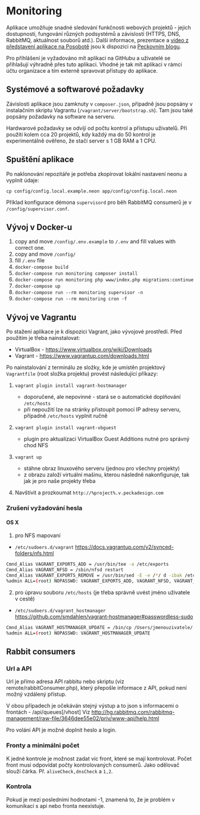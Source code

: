 # Monitoring

Aplikace umožňuje snadné sledování funkčnosti webových projektů - jejich dostupnosti, fungování různých podsystémů a závislostí (HTTPS, DNS, RabbitMQ, aktuálnost souborů atd.). Další informace, prezentace a [video z představení aplikace na Posobotě](https://youtu.be/ClEAFA7Wpyk) jsou k dispozici na [Peckovním blogu](http://www.peckadesign.cz/blog/monitoring-open-source-nastroj-pro-sledovani-webu-z-dilny-peckadesign).

Pro přihlášení je vyžadováno mít aplikaci na GitHubu a uživatelé se přihlašují výhradně přes tuto aplikaci. Vhodné je tak mít aplikaci v rámci účtu organizace a tím externě spravovat přístupy do aplikace. 


## Systémové a softwarové požadavky

Závislosti aplikace jsou zamknuty v `composer.json`, případně jsou popsány v instalačním skriptu Vagrantu (`/vagrant/server/bootstrap.sh`). Tam jsou také popsány požadavky na software na serveru.

Hardwarové požadavky se odvíjí od počtu kontrol a přístupu uživatelů. Při použití kolem cca 20 projektů, kdy každý ma do 50 kontrol je experimentálně ověřeno, že stačí server s 1 GB RAM a 1 CPU.


## Spuštění aplikace

Po naklonování repozitáře je potřeba zkopírovat lokální nastavení neonu a vyplnit údaje:

```
cp config/config.local.example.neon app/config/config.local.neon 
```

Příklad konfigurace démona `supervisord` pro běh RabbitMQ consumerů je v `/config/supervisor.conf`.

## Vývoj v Docker-u

1. copy and move `/config/.env.example` to `/.env` and fill values with correct one.
2. copy and move `/config/`
3. fill `/.env` file
4. `docker-compose build`
5. `docker-compose run monitoring composer install`
6. `docker-compose run monitoring php www/index.php migrations:continue`
7. `docker-compose up`
8. `docker-compose run --rm monitoring supervisor -n`
9. `docker-compose run --rm monitoring cron -f`

## Vývoj ve Vagrantu

Po stažení aplikace je k dispozici Vagrant, jako vývojové prostředí. Před použitím je třeba nainstalovat:

 - VirtualBox - https://www.virtualbox.org/wiki/Downloads
 - Vagrant - https://www.vagrantup.com/downloads.html

Po nainstalování z terminálu ze složky, kde je umístěn projektový `Vagrantfile` (root složka projektu) provést následující příkazy:
 1. `vagrant plugin install vagrant-hostmanager`
 	- doporučené, ale nepovinné - stará se o automatické doplňování `/etc/hosts`
 	- při nepoužití lze na stránky přistoupit pomocí IP adresy serveru, případně `/etc/hosts` vyplnit ručně

 2. `vagrant plugin install vagrant-vbguest`
	- plugin pro aktualizaci VirtualBox Guest Additions nutné pro správný chod NFS

 3. `vagrant up`
 	- stáhne obraz linuxového serveru (jednou pro všechny projekty)
 	- z obrazu založí virtuální mašinu, kterou následně nakonfiguruje, tak jak je pro naše projekty třeba

 4. Navštívit a prozkoumat `http://%project%.v.peckadesign.com`


### Zrušení vyžadování hesla


#### OS X
 1. pro NFS mapovaní
  - `/etc/sudoers.d/vagrant` https://docs.vagrantup.com/v2/synced-folders/nfs.html

```bash
Cmnd_Alias VAGRANT_EXPORTS_ADD = /usr/bin/tee -a /etc/exports
Cmnd_Alias VAGRANT_NFSD = /sbin/nfsd restart
Cmnd_Alias VAGRANT_EXPORTS_REMOVE = /usr/bin/sed -E -e /*/ d -ibak /etc/exports
%admin ALL=(root) NOPASSWD: VAGRANT_EXPORTS_ADD, VAGRANT_NFSD, VAGRANT_EXPORTS_REMOVE
```

 2. pro úpravu souboru `/etc/hosts` (je třeba správně uvést jméno uživatele v cestě)
  - `/etc/sudoers.d/vagrant_hostmanager` https://github.com/smdahlen/vagrant-hostmanager#passwordless-sudo

```bash
Cmnd_Alias VAGRANT_HOSTMANAGER_UPDATE = /bin/cp /Users/jmenouzivatele/.vagrant.d/tmp/hosts.local /etc/hosts
%admin ALL=(root) NOPASSWD: VAGRANT_HOSTMANAGER_UPDATE
```


## Rabbit consumers


### Url a API
Url je přímo adresa API rabbitu nebo skriptu (viz remote/rabbitConsumer.php), který přepošle informace z API, pokud není možný vzdálený přístup.

V obou případech je očekáván stejný výstup a to json s informacemi o frontách - /api/queues[/vhost]
Viz http://hg.rabbitmq.com/rabbitmq-management/raw-file/3646dee55e02/priv/www-api/help.html

Pro volání API je možné doplnit heslo a login.


### Fronty a minimálni počet
K jedné kontrole je možnost zadat víc front, které se mají kontrolovat. Počet front musí odpovídat počty kontrolovaných consumerů. Jako odělovač slouží čárka. Př. `aliveCheck,dnsCheck` a `1,2`.


### Kontrola
Pokud je mezi posledními hodnotami -1, znamená to, že je problém v komunikací s api nebo fronta neexistuje.
